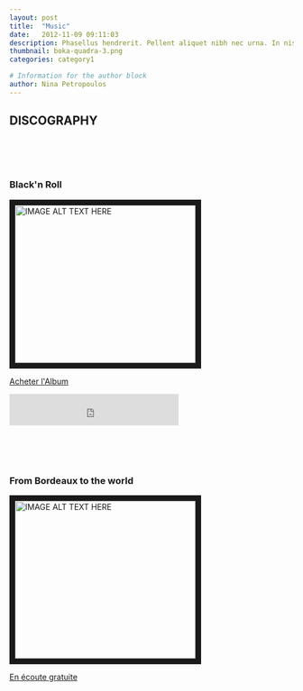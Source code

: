 ```yaml
---
layout: post
title:  "Music"
date:   2012-11-09 09:11:03
description: Phasellus hendrerit. Pellent aliquet nibh nec urna. In nis aliquet vel, dapibus id,mattis.
thumbnail: boka-quadra-3.png
categories: category1

# Information for the author block
author: Nina Petropoulos
---
```


## DISCOGRAPHY

<br><br><br>

### Black'n Roll

<a href="https://www.amazon.fr/Black-n-Roll-Boka-OMW/dp/B087KSYX18/ref=sr_1_1?__mk_fr_FR=%C3%85M%C3%85%C5%BD%C3%95%C3%91&dchild=1&keywords=boka+omw&qid=1588426295&sr=8-1" target="_blank"><img src="{{site.url}}/{{site.baseurl}}/assets/img/blacknroll.png"
alt="IMAGE ALT TEXT HERE" width="320" height="280" border="10" /></a>

<a href="https://www.amazon.fr/Black-n-Roll-Boka-OMW/dp/B087KSYX18/ref=sr_1_1?__mk_fr_FR=%C3%85M%C3%85%C5%BD%C3%95%C3%91&dchild=1&keywords=boka+omw&qid=1588426295&sr=8-1">Acheter l'Album</a>

<iframe src="https://open.spotify.com/follow/1/?uri=spotify:artist:4e437Rk39SMkkZfUSVI4DP&size=detail&theme=light&show-count=0" width="300" height="56" scrolling="no" frameborder="0" style="border:none; overflow:hidden;" allowtransparency="true"></iframe>

<br><br><br>

### From Bordeaux to the world

<a href="https://labelepok.bandcamp.com/album/from-bordeaux-to-the-world" target="_blank"><img src="{{site.url}}/{{site.baseurl}}/assets/img/from-bordeaux-to-the-world.png"
alt="IMAGE ALT TEXT HERE" width="320" height="280" border="10" /></a>

<a href="https://labelepok.bandcamp.com/album/from-bordeaux-to-the-world">En écoute gratuite</a>
